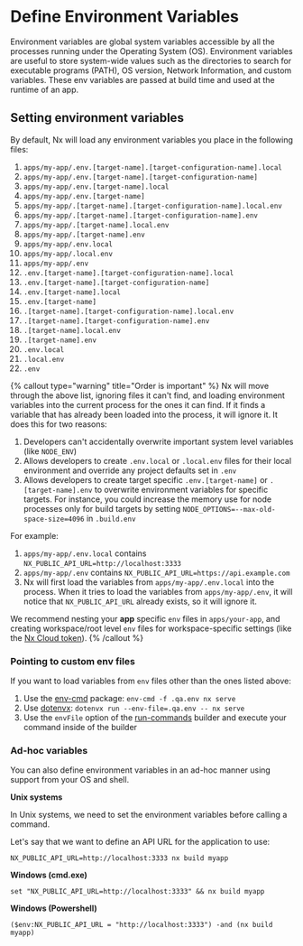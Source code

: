 # Define Environment Variables

Environment variables are global system variables accessible by all the processes running under the Operating System (OS).
Environment variables are useful to store system-wide values such as the directories to search for executable programs
(PATH), OS version, Network Information, and custom variables. These env variables are passed at build time and used at
the runtime of an app.

## Setting environment variables

By default, Nx will load any environment variables you place in the following files:

1. `apps/my-app/.env.[target-name].[target-configuration-name].local`
2. `apps/my-app/.env.[target-name].[target-configuration-name]`
3. `apps/my-app/.env.[target-name].local`
4. `apps/my-app/.env.[target-name]`
5. `apps/my-app/.[target-name].[target-configuration-name].local.env`
6. `apps/my-app/.[target-name].[target-configuration-name].env`
7. `apps/my-app/.[target-name].local.env`
8. `apps/my-app/.[target-name].env`
9. `apps/my-app/.env.local`
10. `apps/my-app/.local.env`
11. `apps/my-app/.env`
12. `.env.[target-name].[target-configuration-name].local`
13. `.env.[target-name].[target-configuration-name]`
14. `.env.[target-name].local`
15. `.env.[target-name]`
16. `.[target-name].[target-configuration-name].local.env`
17. `.[target-name].[target-configuration-name].env`
18. `.[target-name].local.env`
19. `.[target-name].env`
20. `.env.local`
21. `.local.env`
22. `.env`

{% callout type="warning" title="Order is important" %}
Nx will move through the above list, ignoring files it can't find, and loading environment variables
into the current process for the ones it can find. If it finds a variable that has already been loaded into the process,
it will ignore it. It does this for two reasons:

1. Developers can't accidentally overwrite important system level variables (like `NODE_ENV`)
2. Allows developers to create `.env.local` or `.local.env` files for their local environment and override any project
   defaults set in `.env`
3. Allows developers to create target specific `.env.[target-name]` or `.[target-name].env` to overwrite environment variables for specific targets. For instance, you could increase the memory use for node processes only for build targets by setting `NODE_OPTIONS=--max-old-space-size=4096` in `.build.env`

For example:

1. `apps/my-app/.env.local` contains `NX_PUBLIC_API_URL=http://localhost:3333`
2. `apps/my-app/.env` contains `NX_PUBLIC_API_URL=https://api.example.com`
3. Nx will first load the variables from `apps/my-app/.env.local` into the process. When it tries to load the variables
   from `apps/my-app/.env`, it will notice that `NX_PUBLIC_API_URL` already exists, so it will ignore it.

We recommend nesting your **app** specific `env` files in `apps/your-app`, and creating workspace/root level `env` files
for workspace-specific settings (like the [Nx Cloud token](/ci/recipes/security/access-tokens)).
{% /callout %}

### Pointing to custom env files

If you want to load variables from `env` files other than the ones listed above:

1. Use the [env-cmd](https://www.npmjs.com/package/env-cmd) package: `env-cmd -f .qa.env nx serve`
2. Use [dotenvx](https://github.com/dotenvx/dotenvx): `dotenvx run --env-file=.qa.env -- nx serve`
3. Use the `envFile` option of the [run-commands](/nx-api/nx/executors/run-commands#envfile) builder and execute your command inside of the builder

### Ad-hoc variables

You can also define environment variables in an ad-hoc manner using support from your OS and shell.

**Unix systems**

In Unix systems, we need to set the environment variables before calling a command.

Let's say that we want to define an API URL for the application to use:

```shell
NX_PUBLIC_API_URL=http://localhost:3333 nx build myapp
```

**Windows (cmd.exe)**

```shell
set "NX_PUBLIC_API_URL=http://localhost:3333" && nx build myapp
```

**Windows (Powershell)**

```shell
($env:NX_PUBLIC_API_URL = "http://localhost:3333") -and (nx build myapp)
```
